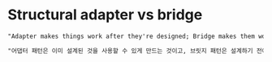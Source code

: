 # Structural adapter vs bridge

```txt
"Adapter makes things work after they're designed; Bridge makes them work before they are. [GoF, p219]"

"어댑터 패턴은 이미 설계된 것을 사용할 수 있게 만드는 것이고, 브릿지 패턴은 설계하기 전에 사용할 수 있게 만드는 것이다. [GoF, p219]"
```
